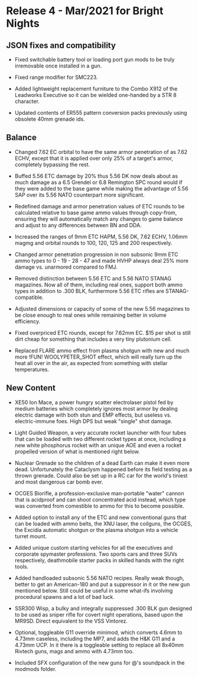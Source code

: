 # Release 4 - Mar/2021 for Bright Nights

## JSON fixes and compatibility

- Fixed switchable battery tool or loading port gun mods to be truly irremovable once installed in a gun.

- Fixed range modifier for SMC223.

- Added lightweight replacement furniture to the Combo X912 of the Leadworks Executive so it can be wielded one-handed by a STR 8 character.

- Updated contents of ER555 pattern conversion packs previously using obsolete 40mm grenade ids.

## Balance

- Changed 7.62 EC orbital to have the same armor penetration of as 7.62 ECHV, except that it is applied over only 25% of a target's armor, completely bypassing the rest.

- Buffed 5.56 ETC damage by 20% thus 5.56 DK now deals about as much damage as a 6.5 Grendel or 6.8 Remington SPC round would if they were added to the base game while making the advantage of 5.56 SAP over its 5.56 NATO counterpart more significant.

- Redefined damage and armor penetration values of ETC rounds to be calculated relative to base game ammo values through copy-from, ensuring they will automatically match any changes to game balance and adjust to any differences between BN and DDA.

- Increased the ranges of 9mm ETC HAPM, 5.56 DK, 7.62 ECHV, 1.06mm magmg and orbital rounds to 100, 120, 125 and 200 respectively.

- Changed armor penetration progression in non subsonic 9mm ETC ammo types to 0 - 19 - 28 - 47 and made HVHP always deal 25% more damage vs. unarmored compared to FMJ.

- Removed distinction between 5.56 ETC and 5.56 NATO STANAG magazines. Now all of them, including real ones, support both ammo types in addition to .300 BLK, furthermore 5.56 ETC rifles are STANAG-compatible.

- Adjusted dimensions or capacity of some of the new 5.56 magazines to be close enough to real ones while remaining better in volume efficiency.

- Fixed overpriced ETC rounds, except for 7.62mm EC. $15 per shot is still dirt cheap for something that includes a very tiny plutonium cell.

- Replaced FLARE ammo effect from plasma shotgun with new and much more !FUN! WOOLYPETER_SHOT effect, which will really turn up the heat all over in the air, as expected from something with stellar temperatures.


## New Content

- XE50 Ion Mace, a power hungry scatter electrolaser pistol fed by medium batteries which completely ignores most armor by dealing electric damage with both stun and EMP effects, but useless vs. electric-immune foes. High DPS but weak "single" shot damage.

- Light Guided Weapon, a very accurate rocket launcher with four tubes that can be loaded with two different rocket types at once, including a new white phosphorus rocket with an unique AOE and even a rocket propelled version of what is mentioned right below.

- Nuclear Grenade so the children of a dead Earth can make it even more dead. Unfortunately the Cataclysm happened before its field testing as a thrown grenade. Could also be set up in a RC car for the world's tiniest and most dangerous car bomb ever.

- OCGES Biorifle, a profession-exclusive man-portable "water" cannon that is acidproof and can shoot concentrated acid instead, which type was converted from comestible to ammo for this to become possible.

- Added option to install any of the ETC and new conventional guns that can be loaded with ammo belts, the XNU laser, the coilguns, the OCGES, the Excidia automatic shotgun or the plasma shotgun into a vehicle turret mount.

- Added unique custom starting vehicles for all the executives and corporate spymaster professions. Two sports cars and three SUVs respectively, deathmobile starter packs in skilled hands with the right tools.

- Added handloaded subsonic 5.56 NATO recipes. Really weak though, better to get an American-180 and put a suppressor in it or the new gun mentioned below. Still could be useful in some what-ifs involving procedural spawns and a lot of bad luck.

- SSR300 Wisp, a bulky and integrally suppressed .300 BLK gun designed to be used as sniper rifle for covert night operations, based upon the MR9SD. Direct equivalent to the VSS Vintorez.

- Optional, toggleable G11 override minimod, which converts 4.6mm to 4.73mm caseless, including the MP7, and adds the H&K G11 and a 4.73mm UCP. In it there is a toggleable setting to replace all 8x40mm Rivtech guns, mags and ammo with 4.73mm too.

- Included SFX configuration of the new guns for @'s soundpack in the modmods folder.